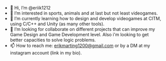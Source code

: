 - 👋 Hi, I’m @eriik1212
- 👀 I’m interested in sports, animals and at last but not least videogames.
- 🌱 I’m currently learning how to design and develop videogames at CITM, using C/C++ and Unity (as many other tools).
- 💞️ I’m looking for collaborate on different projects that can improve my Game Design and Game Development level. Also i'm looking to get better capacities to solve logic problems.
- 📫 How to reach me: erikmarting1200@gmail.com or by a DM at my instagram account (link in my bio).

<!---
eriik1212/eriik1212 is a ✨ special ✨ repository because its `README.md` (this file) appears on your GitHub profile.
You can click the Preview link to take a look at your changes.
--->
